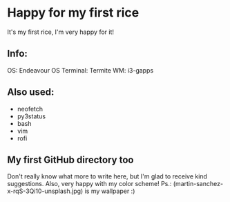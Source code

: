 # Happy for my first rice
It's my first rice, I'm very happy for it!

## Info:
OS: Endeavour OS
Terminal: Termite
WM: i3-gapps

## Also used:
* neofetch
* py3status
* bash
* vim
* rofi

## My first GitHub directory too
Don't really know what more to write here, but I'm glad to receive kind suggestions.
Also, very happy with my color scheme!
Ps.: (martin-sanchez-x-rqS-3Qi10-unsplash.jpg) is my wallpaper :)
